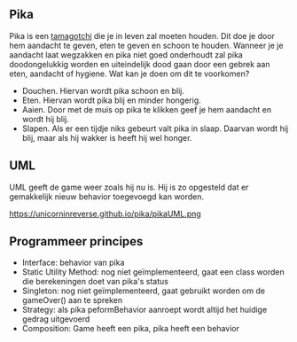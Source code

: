 ## Pika

Pika is een [tamagotchi](https://en.wikipedia.org/wiki/Tamagotchi) die je in leven zal moeten houden. Dit doe je door hem aandacht te geven, eten te geven en schoon te houden. Wanneer je je aandacht laat wegzakken en pika niet goed onderhoudt zal pika doodongelukkig worden en uiteindelijk dood gaan door een gebrek aan eten, aandacht of hygiene. Wat kan je doen om dit te voorkomen?

- Douchen. Hiervan wordt pika schoon en blij. 
- Eten. Hiervan wordt pika blij en minder hongerig.
- Aaien. Door met de muis op pika te klikken geef je hem aandacht en wordt hij blij. 
- Slapen. Als er een tijdje niks gebeurt valt pika in slaap. Daarvan wordt hij blij, maar als hij wakker is heeft hij wel honger.

## UML

UML geeft de game weer zoals hij nu is. Hij is zo opgesteld dat er gemakkelijk nieuw behavior toegevoegd kan worden. 

https://unicorninreverse.github.io/pika/pikaUML.png

## Programmeer principes

- Interface: behavior van pika
- Static Utility Method: nog niet geïmplementeerd, gaat een class worden die berekeningen doet van pika's status
- Singleton: nog niet geïmplementeerd, gaat gebruikt worden om de gameOver() aan te spreken
- Strategy: als pika peformBehavior aanroept wordt altijd het huidige gedrag uitgevoerd
- Composition: Game heeft een pika, pika heeft een behavior


